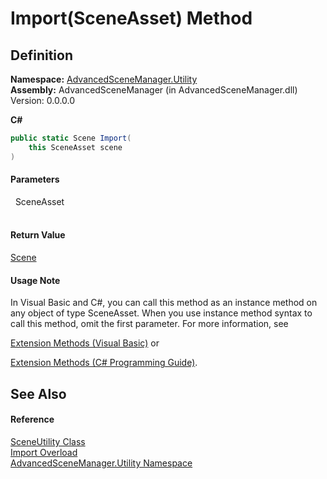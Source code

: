 # Import(SceneAsset) Method




## Definition
**Namespace:** <a href="N_AdvancedSceneManager_Utility.md">AdvancedSceneManager.Utility</a>  
**Assembly:** AdvancedSceneManager (in AdvancedSceneManager.dll) Version: 0.0.0.0

**C#**
``` C#
public static Scene Import(
	this SceneAsset scene
)
```



#### Parameters
<dl><dt>  SceneAsset</dt><dd> </dd></dl>

#### Return Value
<a href="T_AdvancedSceneManager_Models_Scene.md">Scene</a>

#### Usage Note
In Visual Basic and C#, you can call this method as an instance method on any object of type SceneAsset. When you use instance method syntax to call this method, omit the first parameter. For more information, see <a href="https://docs.microsoft.com/dotnet/visual-basic/programming-guide/language-features/procedures/extension-methods" target="_blank" rel="noopener noreferrer">

Extension Methods (Visual Basic)</a> or <a href="https://docs.microsoft.com/dotnet/csharp/programming-guide/classes-and-structs/extension-methods" target="_blank" rel="noopener noreferrer">

Extension Methods (C# Programming Guide)</a>.

## See Also


#### Reference
<a href="T_AdvancedSceneManager_Utility_SceneUtility.md">SceneUtility Class</a>  
<a href="Overload_AdvancedSceneManager_Utility_SceneUtility_Import.md">Import Overload</a>  
<a href="N_AdvancedSceneManager_Utility.md">AdvancedSceneManager.Utility Namespace</a>  
